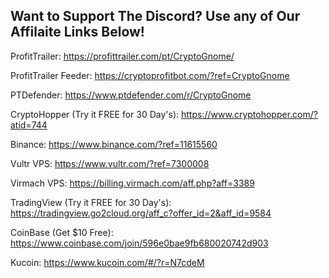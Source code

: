 ## Want to Support The Discord? Use any of Our Affilaite Links Below!

ProfitTrailer: https://profittrailer.com/pt/CryptoGnome/

ProfitTrailer Feeder: https://cryptoprofitbot.com/?ref=CryptoGnome

PTDefender: https://www.ptdefender.com/r/CryptoGnome

CryptoHopper (Try it FREE for 30 Day's): https://www.cryptohopper.com/?atid=744

Binance: https://www.binance.com/?ref=11615560

Vultr VPS: https://www.vultr.com/?ref=7300008

Virmach VPS: https://billing.virmach.com/aff.php?aff=3389

TradingView (Try it FREE for 30 Day's): https://tradingview.go2cloud.org/aff_c?offer_id=2&aff_id=9584

CoinBase (Get $10 Free): https://www.coinbase.com/join/596e0bae9fb680020742d903

Kucoin: https://www.kucoin.com/#/?r=N7cdeM
